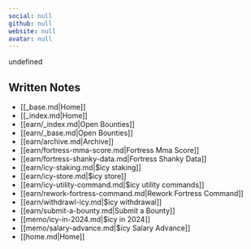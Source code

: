 ```yaml
---
social: null
github: null
website: null
avatar: null
---
```

<div class="profile"/>

undefined
## Written Notes

- [[_base.md|Home]]
- [[_index.md|Home]]
- [[earn/_index.md|Open Bounties]]
- [[earn/_base.md|Open Bounties]]
- [[earn/archive.md|Archive]]
- [[earn/fortress-mma-score.md|Fortress Mma Score]]
- [[earn/fortress-shanky-data.md|Fortress Shanky Data]]
- [[earn/icy-staking.md|$icy staking]]
- [[earn/icy-store.md|$icy store]]
- [[earn/icy-utility-command.md|$icy utility commands]]
- [[earn/rework-fortress-command.md|Rework Fortress Command]]
- [[earn/withdrawl-icy.md|$icy withdrawal]]
- [[earn/submit-a-bounty.md|Submit a Bounty]]
- [[memo/icy-in-2024.md|$icy in 2024]]
- [[memo/salary-advance.md|$icy Salary Advance]]
- [[home.md|Home]]
